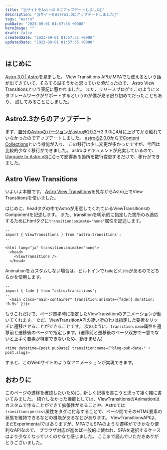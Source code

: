 ```yaml
---
title: "当サイトをAstro3.0にアップデートしました🎉"
description: "当サイトをAstro3.0にアップデートしました🎉"
tags: "Astro"
pubDate: "2023-09-01 01:57:35 +0900"
heroImage: ""
draft: false
createdDate: "2023-09-01 01:57:35 +0900"
updatedDate: "2023-09-01 01:57:35 +0900"
---
```


## はじめに

[Astro 3.0 | Astro](https://astro.build/blog/astro-3/)を見ました。
View Transitions APIがMPAでも使えるという話が出てきていて、そろそろ試そうかと思っていた頃だったので、
Astro View Transitionsという表記に惹かれました。
また、リリースブログでこのようにメタフレームワークがサポートするというのが僕が見る限り初めてだったこともあり、
試してみることにしました。

## Astro2.3からのアップデート
まず、自分のAstroのバージョンがastro@1.9.2→2.3.0に4月に上げてから触れていなかったのでアップデートしました。
astro@2.0.0からで[Content Collections](https://docs.astro.build/en/guides/content-collections/)という機能が入り、
この移行は少し変更が多かったですが、今回は比較的少なく移行ができました。
astroはドキュメントが充実しているので、
[Upgrade to Astro v3](https://docs.astro.build/en/guides/upgrade-to/v3/)に沿って影響ある箇所を数行変更するだけで、移行ができました。

## Astro View Transitions
いよいよ本題です。
[Astro View Transitions](https://docs.astro.build/en/guides/view-transitions/)を見ながらAstro上でView Transitionsを使いました。

はじめに、headタグの中でAstroが用意してくれているViewTransitionsのComponentを記述します。
また、transitionを明示的に指定した箇所のみ適応するためにhtmlタグに`transition:animate="none"`属性を記述します。
```astro
--
import { ViewTransitions } from 'astro:transitions';
--

<html lang="ja" transition:animate="none">
  <head>
    <ViewTransitions />
  </head>
```
Animationをカスタムしない場合は、ビルトインで`fade`と`slide`があるのでどちらかを使用します。
```astro
--
import { fade } from "astro:transitions";
--
  <main class="main-container" transition:animate={fade({ duration: '0.5s' })}>
```
もうこれだけで、ページ遷移時に指定したViewTransitionのアニメーションが動いてくれます。
ただ、ViewTransitionAPIの凄い所の1つは指定した要素をリッチに遷移させることができることです。
次のように、`transition:name`属性を遷移前と遷移後のページで指定します。(遷移前と遷移後のページ双方で一意でないと上手く要素が特定できないため、動きません)
```astro
<time datetime={post.pubDate} transition:name={"blog-pub-date-" + post.slug}>
```
すると、このWebサイトのようなアニメーションが実現できます。

## おわりに
このページの遷移を確認したいために、新しく記事を書こうと思って凄く雑に書いてみました。
紹介しなかった機能としては、ViewTransitionsのAnimationはカスタムで作ることができて拡張性があることや、Astroでは`transition:persist`属性をタグに付与することで、ページ間でそのHTML要素の状態を維持できるなどの機能があるなどがあります。
ViewTransitionsAPIは、まだExperimentalではありますが、MPAでもSPAのような遷移ができかなり便利なAPIなので、
ブラウザ対応が進めば一般的に使われ、SPAを選択するケースはより少なくなっていくのかなと感じました。
ここまで読んでいただきありがとうございました。
